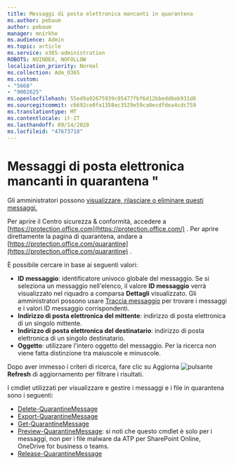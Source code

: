 ```yaml
---
title: Messaggi di posta elettronica mancanti in quarantena
ms.author: pebaum
author: pebaum
manager: mnirkhe
ms.audience: Admin
ms.topic: article
ms.service: o365-administration
ROBOTS: NOINDEX, NOFOLLOW
localization_priority: Normal
ms.collection: Adm_O365
ms.custom:
- "5668"
- "9002625"
ms.openlocfilehash: 55ed9a92675939c05477fbf6d12bbedd6eb931d6
ms.sourcegitcommit: c6692ce0fa1358ec3529e59ca0ecdfdea4cdc759
ms.translationtype: MT
ms.contentlocale: it-IT
ms.lasthandoff: 09/14/2020
ms.locfileid: "47673718"
---
```

# <a name="missing-emails-in-quarantine"></a>Messaggi di posta elettronica mancanti in quarantena "

Gli amministratori possono [visualizzare, rilasciare o eliminare questi messaggi.](https://docs.microsoft.com/microsoft-365/security/office-365-security/manage-quarantined-messages-and-files?view=o365-worldwide)

Per aprire il Centro sicurezza & conformità, accedere a [https://protection.office.com](https://protection.office.com/) . Per aprire direttamente la pagina di quarantena, andare a [https://protection.office.com/quarantine](https://protection.office.com/quarantine) .  

È possibile cercare in base ai seguenti valori:  

- **ID messaggio**: identificatore univoco globale del messaggio. Se si seleziona un messaggio nell'elenco, il valore  **ID messaggio**  verrà visualizzato nel riquadro a comparsa  **Dettagli**  visualizzato. Gli amministratori possono usare [Traccia messaggio](https://docs.microsoft.com/microsoft-365/security/office-365-security/message-trace-scc?view=o365-worldwide) per trovare i messaggi e i valori ID messaggio corrispondenti.
- **Indirizzo di posta elettronica del mittente**: indirizzo di posta elettronica di un singolo mittente.
- **Indirizzo di posta elettronica del destinatario**: indirizzo di posta elettronica di un singolo destinatario.
- **Oggetto**: utilizzare l'intero oggetto del messaggio. Per la ricerca non viene fatta distinzione tra maiuscole e minuscole.

Dopo aver immesso i criteri di ricerca, fare clic su Aggiorna ![ pulsante ](https://docs.microsoft.com/microsoft-365/media/scc-quarantine-refresh.png?view=o365-worldwide) **Refresh** di aggiornamento per filtrare i risultati.  

I cmdlet utilizzati per visualizzare e gestire i messaggi e i file in quarantena sono i seguenti:
- [Delete-QuarantineMessage](https://docs.microsoft.com/powershell/module/exchange/delete-quarantinemessage)
- [Export-QuarantineMessage](https://docs.microsoft.com/powershell/module/exchange/export-quarantinemessage)
- [Get-QuarantineMessage](https://docs.microsoft.com/powershell/module/exchange/get-quarantinemessage)
- [Preview-QuarantineMessage](https://docs.microsoft.com/powershell/module/exchange/preview-quarantinemessage): si noti che questo cmdlet è solo per i messaggi, non per i file malware da ATP per SharePoint Online, OneDrive for business o teams.
- [Release-QuarantineMessage](https://docs.microsoft.com/powershell/module/exchange/release-quarantinemessage)